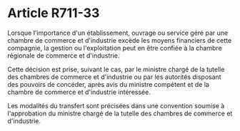 # Article R711-33

Lorsque l'importance d'un établissement, ouvrage ou service géré par une chambre de commerce et d'industrie excède les moyens financiers de cette compagnie, la gestion ou l'exploitation peut en être confiée à la chambre régionale de commerce et d'industrie.

Cette décision est prise, suivant le cas, par le ministre chargé de la tutelle des chambres de commerce et d'industrie ou par les autorités disposant des pouvoirs de concéder, après avis du ministre compétent et de la chambre de commerce et d'industrie intéressée.

Les modalités du transfert sont précisées dans une convention soumise à l'approbation du ministre chargé de la tutelle des chambres de commerce et d'industrie.
